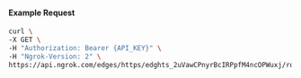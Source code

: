 <!-- Code generated for API Clients. DO NOT EDIT. -->

#### Example Request

```bash
curl \
-X GET \
-H "Authorization: Bearer {API_KEY}" \
-H "Ngrok-Version: 2" \
https://api.ngrok.com/edges/https/edghts_2uVawCPnyrBcIRPpfM4ncOPWuxj/routes/edghtsrt_2uVawHY4B9i4zDRDYBLPiTapzYB/request_headers
```
